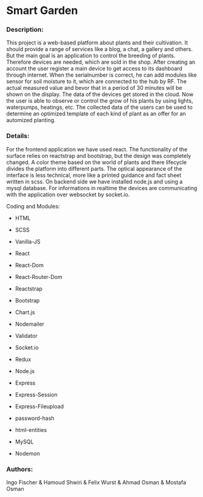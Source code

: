 # Smart Garden

### Description:
This project is a web-based platform about plants and their cultivation. It should provide a range of services like a blog, a chat, a gallery and others. But the main goal is an application to control the breeding of plants. Therefore devices are needed, which are sold in the shop. After creating an account the user register a main device to get access to its dashboard through internet. When the serialnumber is correct, he can add modules like sensor for soil moisture to it, which are connected to the hub by RF. The actual measured value and bevor that in a period of 30 minutes will be shown on the display. The data of the devices get stored in the cloud. Now the user is able to observe or control the grow of his plants by using lights, waterpumps, heatings, etc. The collected data of the users can be used to determine an optimized template of each kind of plant as an offer for an automized planting.

### Details:
For the frontend application we have used react. The functionality of the surface relies on reactstrap and bootstrap, but the design was completely changed. A color theme based on the world of plants and there lifecycle divides the platform into different parts. The optical appearance of the interface is less technical, more like a printed guidance and fact sheet written in scss. On backend side we have installed node.js and using a mysql database. For informations in realtime the devices are communicating with the application over websocket by socket.io.

Coding and Modules:
- HTML
- SCSS
- Vanilla-JS

- React
- React-Dom
- React-Router-Dom
- Reactstrap
- Bootstrap
- Chart.js
- Nodemailer
- Validator
- Socket.io
- Redux

- Node.js
- Express
- Express-Session
- Express-Fileupload
- password-hash
- html-entities
- MySQL
- Nodemon



### Authors:
Ingo Fischer & Hamoud Shwiri & Felix Wurst & Ahmad Osman & Mostafa Osman
